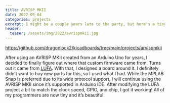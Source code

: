 ```yaml
---
title: AVRISP MKII
date: 2022-05-04
categories: projects
excerpt: I might be a couple years late to the party, but here's a tiny board powered by LUFA's AVRISP MKII project.'
header:
  teaser: /assets/img/2022/avrispmkii.jpg
---
```


<https://github.com/dragonlock2/kicadboards/tree/main/projects/arvispmkii>

After using an AVRISP MKII created from an Arduino Uno for years, I decided to finally figure out where that custom firmware came from. Turns out it came from [LUFA](https://github.com/abcminiuser/lufa/tree/master/Projects/AVRISP-MKII). With that, I designed a board around it. I definitely didn’t want to buy new parts for this, so I used what I had. While the MPLAB Snap is preferred due to its wide protocol support, I will continue using the AVRISP MKII since it’s supported in Arduino IDE. After modifying the LUFA project a bit to match the clock speed, GPIO, and chip, I got it working! All of my programmers are now tiny and it’s beautiful.
